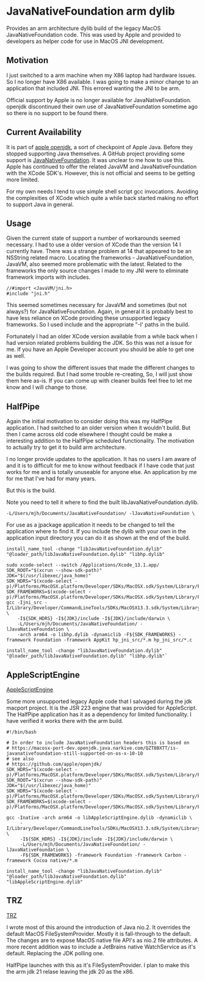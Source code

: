 # JavaNativeFoundation arm dylib

Provides an arm architecture dylib build of the legacy MacOS JavaNativeFoundation code. This was used by Apple and provided to developers as helper code for use in MacOS JNI development. 

## Motivation

I just switched to a arm machine when my X86 laptop had hardware issues. So I no longer have X86 available. I was going to make a minor change to an application that included JNI. This errored wanting the JNI to be arm. 

Official support by Apple is no longer available for JavaNativeFoundation. openjdk discontinued their own use of JavaNativeFoundation sometime ago so there is no support to be found there. 

## Current Availability

It is part of [apple openjdk](https://github.com/apple/openjdk/), a sort of checkpoint of Apple Java. Before they stopped supporting Java themselves. A GitHub project providing some support is [JavaNativeFoundation](https://github.com/weisJ/JavaNativeFoundation). It was unclear to me how to use this. Apple has continued to offer the related JavaVM and JavaNativeFoundation with the XCode SDK's. However, this is not official and seems to be getting more limited. 

For my own needs I tend to use simple shell script gcc invocations. Avoiding the complexities of XCode which quite a while back started making no effort to support Java in general. 

## Usage

Given the current state of support a number of workarounds seemed necessary. I had to use a older version of XCode than the version 14 I currently have. There was a strange problem at 14 that appeared to be an NSString related macro. Locating the frameworks - JavaNativeFoundation, JavaVM, also seemed more problematic with the latest. Related to the frameworks the only source changes I made to my JNI were to eliminate framework imports with includes. 

```
//#import <JavaVM/jni.h>
#include "jni.h"
```
This seemed sometimes necessary for JavaVM and sometimes (but not always?) for JavaNativeFoundation. Again, in general it is probably best to have less reliance on XCode providing these unsupported legacy frameworks. So I used include and the appropriate "-I' paths in the build.

Fortunately I had an older XCode version available from a while back when I had version related problems building the JDK. So this was not a issue for me. If you have an Apple Developer account you should be able to get one as well. 

I was going to show the different issues that made the different changes to the builds required. But I had some trouble re-creating, So, I will just show them here as-is. If you can come up with cleaner builds feel free to let me know and I will change to those.  

## HalfPipe

Again the initial motivation to consider doing this was my HalfPipe application. I had switched to an older version when it wouldn't build. But then I came across old code elsewhere I thought could be make a interesting addition to the HalfPipe scheduled functionality. The motivation to actually try to get it to build arm architecture.

I no longer provide updates to the application. It has no users I am aware of and it is to difficult for me to know without feedback if I have code that just works for me and is totally unuseable for anyone else. An application by me for me that I've had for many years.

But this is the build.

Note you need to tell it where to find the built libJavaNativeFoundation.dylib. 

```
-L/Users/mjh/Documents/JavaNativeFoundation/ -lJavaNativeFoundation \
```
For use as a jpackage application it needs to be changed to tell the application where to find it. If you include the dylib with your own in the application input directory you can do it as shown at the end of the build.

```
install_name_tool -change "libJavaNativeFoundation.dylib" "@loader_path/libJavaNativeFoundation.dylib" "libhp.dylib"
```

```
sudo xcode-select --switch /Applications/Xcode_13.1.app/
SDK_ROOT="$(xcrun --show-sdk-path)"
JDK="$(/usr/libexec/java_home)"
SDK_HDRS="$(xcode-select -p)/Platforms/MacOSX.platform/Developer/SDKs/MacOSX.sdk/System/Library/Frameworks/Foundation.framework/Versions/C/Headers/"
SDK_FRAMEWORKS=$(xcode-select -p)/Platforms/MacOSX.platform/Developer/SDKs/MacOSX.sdk/System/Library/Frameworks
gcc -Ijni_src -I/Library/Developer/CommandLineTools/SDKs/MacOSX13.3.sdk/System/Library/Frameworks/JavaNativeFoundation.framework/Versions/A/Headers \
    -I${SDK_HDRS} -I${JDK}/include -I${JDK}/include/darwin \
    -L/Users/mjh/Documents/JavaNativeFoundation/ -lJavaNativeFoundation \
    -arch arm64 -o libhp.dylib -dynamiclib -F${SDK_FRAMEWORKS} -framework Foundation -framework AppKit hp_jni_src/*.m hp_jni_src/*.c
    
install_name_tool -change "libJavaNativeFoundation.dylib" "@loader_path/libJavaNativeFoundation.dylib" "libhp.dylib"`
```

## AppleScriptEngine

[AppleScriptEngine](https://github.com/mik3hall/AppleScriptEngine)

Some more unsupported legacy Apple code that I salvaged during the jdk macport project. It is the JSR 223 engine that was provided for AppleScript. The HalfPipe application has it as a dependency for limited functionality. I have verified it works there with the arm build.

```
#!/bin/bash

# In order to include JavaNativeFoundation headers this is based on 
# https://macosx-port-dev.openjdk.java.narkive.com/QZT8BXTT/is-javanativefoundation-still-supported-on-os-x-10-10
# see also
# https://github.com/apple/openjdk/
SDK_HDRS="$(xcode-select -p)/Platforms/MacOSX.platform/Developer/SDKs/MacOSX.sdk/System/Library/Frameworks/Foundation.framework/Versions/C/Headers/"
SDK_ROOT="$(xcrun --show-sdk-path)"
JDK="$(/usr/libexec/java_home)"
SDK_HDRS="$(xcode-select -p)/Platforms/MacOSX.platform/Developer/SDKs/MacOSX.sdk/System/Library/Frameworks/Foundation.framework/Versions/C/Headers/"
SDK_FRAMEWORKS=$(xcode-select -p)/Platforms/MacOSX.platform/Developer/SDKs/MacOSX.sdk/System/Library/Frameworks

gcc -Inative -arch arm64 -o libAppleScriptEngine.dylib -dynamiclib \
     -I/Library/Developer/CommandLineTools/SDKs/MacOSX13.3.sdk/System/Library/Frameworks/JavaNativeFoundation.framework/Versions/A/Headers \
     -I${SDK_HDRS} -I${JDK}/include -I${JDK}/include/darwin \
     -L/Users/mjh/Documents/JavaNativeFoundation/ -lJavaNativeFoundation \
     -F${SDK_FRAMEWORKS} -framework Foundation -framework Carbon -framework Cocoa native/*.m 
     
install_name_tool -change "libJavaNativeFoundation.dylib" "@loader_path/libJavaNativeFoundation.dylib" "libAppleScriptEngine.dylib"
```

## TRZ 

[TRZ](https://github.com/mik3hall/trz)

I wrote most of this around the introduction of Java nio.2. It overrides the default MacOS FileSystemProvider. Mostly it is fall-through to the default. The changes are to expose MacOS native file API's as nio.2 file attributes. A more recent addition was to include a JetBrains native WatchService as it's default. Replacing the JDK polling one. 

HalfPipe launches with this as it's FileSystemProvider. I plan to make this the arm jdk 21 relase leaving the jdk 20 as the x86.


